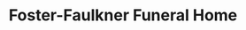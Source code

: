 ---
title: "Foster-Faulkner Funeral Home"
url: /mathews/foster-faulkner-funeral-home/
shop: funeral directors
---